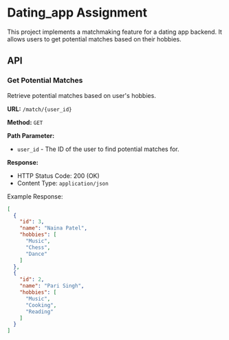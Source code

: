# Dating_app Assignment
This project implements a matchmaking feature for a dating app backend. It allows users to get potential matches based on their hobbies.
## API

### Get Potential Matches

Retrieve potential matches based on user's hobbies.

**URL:** `/match/{user_id}`

**Method:** `GET`

**Path Parameter:**

- `user_id` - The ID of the user to find potential matches for.

**Response:**

- HTTP Status Code: 200 (OK)
- Content Type: `application/json`

Example Response:

```json
[
  {
    "id": 3,
    "name": "Naina Patel",
    "hobbies": [
      "Music",
      "Chess",
      "Dance"
    ]
  },
  {
    "id": 2,
    "name": "Pari Singh",
    "hobbies": [
      "Music",
      "Cooking",
      "Reading"
    ]
  }
]
